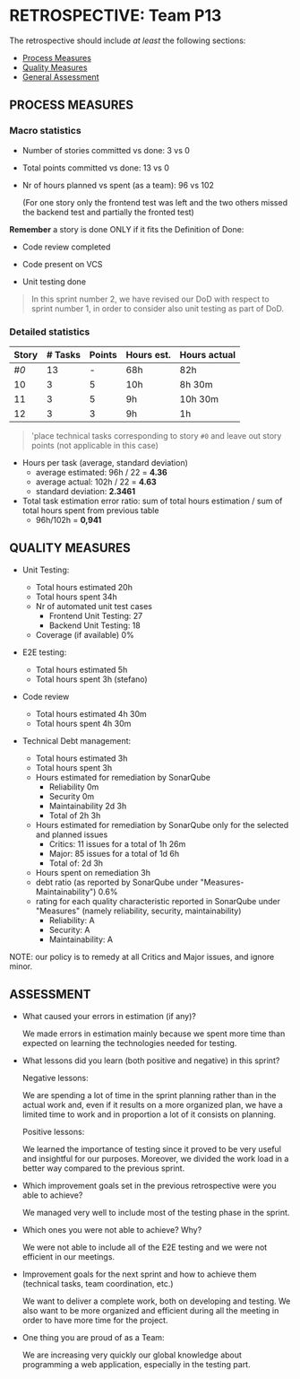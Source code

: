 RETROSPECTIVE: Team P13
=====================================

The retrospective should include _at least_ the following
sections:

- [Process Measures](#process-measures)
- [Quality Measures](#quality-measures)
- [General Assessment](#assessment)

## PROCESS MEASURES 

### Macro statistics

- Number of stories committed vs done: 3 vs 0 

- Total points committed vs done: 13 vs 0

- Nr of hours planned vs spent (as a team): 96 vs 102

  (For one story only the frontend test was left and the two others missed the backend test and partially the fronted test)

**Remember**  a story is done ONLY if it fits the Definition of Done:



- Code review completed

- Code present on VCS

- Unit testing done


> In this sprint number 2, we have revised our DoD with respect to sprint number 1, in order to consider also unit testing as part of DoD.


### Detailed statistics
<!--- Here I put calcules in comments

STORY 0: TASKS DONE = sprint planning(9h vs 9h), implement clock (2h vs 2h 15m), TD Estimation and Management (6h vs 5h15m), Resolve Github Issues (2h vs 2h), Responsive Interface (3h vs 3h), Put togheter documentation (1h vs 2h), Scrum meeting (6h vs 6h), Restospective (6h vs 6h) 
STORY 0: TASKS NOT DONE =SonarQube(3h vs 3h), Docker (6h vs 9h 30m), Backend testing (6h vs 16h30m), Frontend testing (10h vs 12h30m), Rearrange application behaviour according to system clock (8h vs 5h)

STORY 10: TASKS DONE: SPG-10:API (3h vs 3h), SPG-10:Backend (4h vs 4h)
STORY 10: TASKS NOT DONE: SPG-10:Frontend (3h vs 1h30m)

STORY 11: TASKS DONE: _None_
STORY 11: TASKS NOT DONE: SPG-11:Frontend (3h vs 6h), SPG-11:API (3h vs 2h15m), SPG-11:Backend (3h vs 2h15m)

STORY 12: TASKS DONE: _None_
STORY 12: TASKS NOT DONE: SPG-12:Frontend (3h vs 1h), SPG-12:API (3h vs 0h), SPG-12:Backend (3h vs 0h)
--->
| Story | # Tasks | Points | Hours est. | Hours actual |
| ----- | ------- | ------ | ---------- | ------------ |
| _#0_  |   13    | -      |      68h   |     82h      |
| 10    |     3   |     5  |      10h   |      8h 30m  |
|    11 |     3   |     5  |      9h    |    10h 30m   |
|    12 |     3   |     3  |      9h    |      1h      |


> 'place technical tasks corresponding to story `#0` and leave out story points (not applicable in this case)

- Hours per task (average, standard deviation)
  - average estimated: 96h / 22 =   **4.36**
  - average actual: 102h / 22 =   **4.63**
  - standard deviation: **2.3461**
- Total task estimation error ratio: sum of total hours estimation / sum of total hours spent from previous table
  - 96h/102h = **0,941**

  
## QUALITY MEASURES 

- Unit Testing:
  - Total hours estimated		20h
  - Total hours spent			34h
  - Nr of automated unit test cases 
    - Frontend Unit Testing: 27
    - Backend Unit Testing: 18
  - Coverage (if available)		0%
- E2E testing:
  - Total hours estimated		5h
  - Total hours spent			3h (stefano)
- Code review 
  - Total hours estimated 		4h 30m
  - Total hours spent			4h 30m

- Technical Debt management:		
  - Total hours estimated 		3h
  - Total hours spent			3h
  - Hours estimated for remediation by SonarQube		
    - Reliability 0m 
    - Security 0m
    - Maintainability 2d 3h
    - Total of 2h 3h
  - Hours estimated for remediation by SonarQube only for the selected and planned issues
    - Critics: 11 issues for a total of 1h 26m
    - Major: 85 issues for a total of 1d 6h
    - Total of: 2d 3h
  - Hours spent on remediation 														3h
  - debt ratio (as reported by SonarQube under "Measures-Maintainability")									0.6%
  - rating for each quality characteristic reported in SonarQube under "Measures" (namely reliability, security, maintainability)	
    - Reliability: A
    - Security: A
    - Maintainability: A

NOTE: our policy is to remedy at all Critics and Major issues, and ignore minor.

## ASSESSMENT

- What caused your errors in estimation (if any)?

  We made errors in estimation mainly because we spent more time than expected on learning the technologies needed for testing.

- What lessons did you learn (both positive and negative) in this sprint?

  Negative lessons:

  We are spending a lot of time in the sprint planning rather than in the actual work and, even if it results on a more organized plan, we have a limited time to work and in proportion a lot of it consists on planning.

  Positive lessons:

  We learned the importance of testing since it proved to be very useful and insightful for our purposes. Moreover, we divided the work load in a better way compared to the previous sprint.

- Which improvement goals set in the previous retrospective were you able to achieve?

    We managed very well to include most of the testing phase in the sprint.

- Which ones you were not able to achieve? Why?

    We were not able to include all of the E2E testing and we were not efficient in our meetings.

- Improvement goals for the next sprint and how to achieve them (technical tasks, team coordination, etc.)

  We want to deliver a complete work, both on developing and testing. We also want to be more organized and efficient during all the meeting in order to have more time for the project.  

- One thing you are proud of as a Team:

  We are increasing very quickly our global knowledge about programming a web application, especially in the testing part. 
